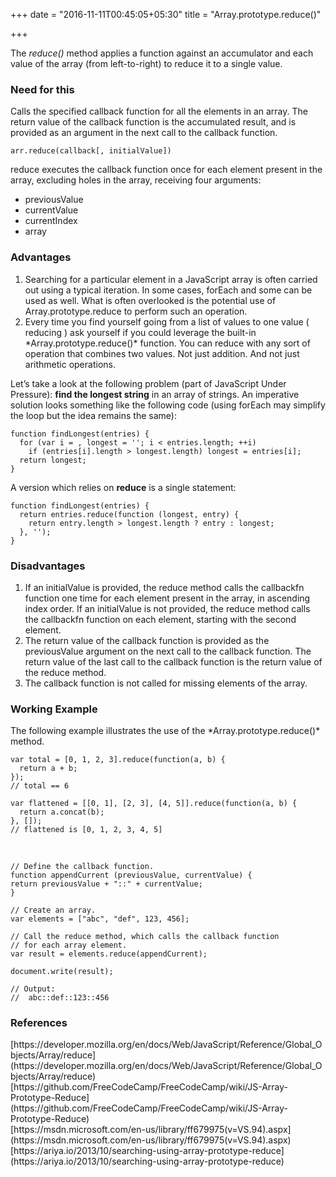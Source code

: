+++
date = "2016-11-11T00:45:05+05:30"
title = "Array.prototype.reduce()"

+++

The *reduce()* method applies a function against an accumulator and each value of the array (from left-to-right) to reduce it to a single value.

<h3>Need for this</h3>
Calls the specified callback function for all the elements in an array. The return value of the callback function is the accumulated result, and is provided as an argument in the next call to the callback function.

    arr.reduce(callback[, initialValue])

reduce executes the callback function once for each element present in the array, excluding holes in the array, receiving four arguments:

<ul>
  <li>previousValue</li>
  <li>currentValue</li>
  <li>currentIndex</li>
  <li>array</li>
</ul>

<h3>Advantages</h3>
<ol>  
  <li>Searching for a particular element in a JavaScript array is often carried out using a typical iteration. In some cases, forEach and some can be used as well. What is often overlooked is the potential use of Array.prototype.reduce to perform such an operation.</li>
  <li>Every time you find yourself going from a list of values to one value ( reducing ) ask yourself if you could leverage the built-in *Array.prototype.reduce()* function. You can reduce with any sort of operation that combines two values. Not just addition. And not just arithmetic operations.</li>
</ol>

Let’s take a look at the following problem (part of JavaScript Under Pressure): **find the longest string** in an array of strings. An imperative solution looks something like the following code (using forEach may simplify the loop but the idea remains the same):

	function findLongest(entries) {
	  for (var i = , longest = ''; i < entries.length; ++i) 
	    if (entries[i].length > longest.length) longest = entries[i];
	  return longest;
	}
A version which relies on **reduce** is a single statement:

	function findLongest(entries) {
	  return entries.reduce(function (longest, entry) {
	    return entry.length > longest.length ? entry : longest;
	  }, '');
	}

<h3>Disadvantages</h3>
<ol>
  <li>If an initialValue is provided, the reduce method calls the callbackfn function one time for each element present in the array, in ascending index order. If an initialValue is not provided, the reduce method calls the callbackfn function on each element, starting with the second element.</li>
  <li>The return value of the callback function is provided as the previousValue argument on the next call to the callback function. The return value of the last call to the callback function is the return value of the reduce method.</li>
  <li>The callback function is not called for missing elements of the array.</li>
</ol>


<h3>Working Example</h3>
The following example illustrates the use of the *Array.prototype.reduce()* method.

    var total = [0, 1, 2, 3].reduce(function(a, b) {
      return a + b;
    });
    // total == 6
    
    var flattened = [[0, 1], [2, 3], [4, 5]].reduce(function(a, b) {
      return a.concat(b);
    }, []);
    // flattened is [0, 1, 2, 3, 4, 5]

<br/>

    // Define the callback function.
    function appendCurrent (previousValue, currentValue) {
    return previousValue + "::" + currentValue;
    }
    
    // Create an array.
    var elements = ["abc", "def", 123, 456];
    
    // Call the reduce method, which calls the callback function
    // for each array element.
    var result = elements.reduce(appendCurrent);
    
    document.write(result);
    
    // Output:
    //  abc::def::123::456

<h3>References</h3>
[https://developer.mozilla.org/en/docs/Web/JavaScript/Reference/Global_Objects/Array/reduce](https://developer.mozilla.org/en/docs/Web/JavaScript/Reference/Global_Objects/Array/reduce)<br/>
[https://github.com/FreeCodeCamp/FreeCodeCamp/wiki/JS-Array-Prototype-Reduce](https://github.com/FreeCodeCamp/FreeCodeCamp/wiki/JS-Array-Prototype-Reduce)<br/>
[https://msdn.microsoft.com/en-us/library/ff679975(v=VS.94).aspx](https://msdn.microsoft.com/en-us/library/ff679975(v=VS.94).aspx)
<br/>
[https://ariya.io/2013/10/searching-using-array-prototype-reduce](https://ariya.io/2013/10/searching-using-array-prototype-reduce)